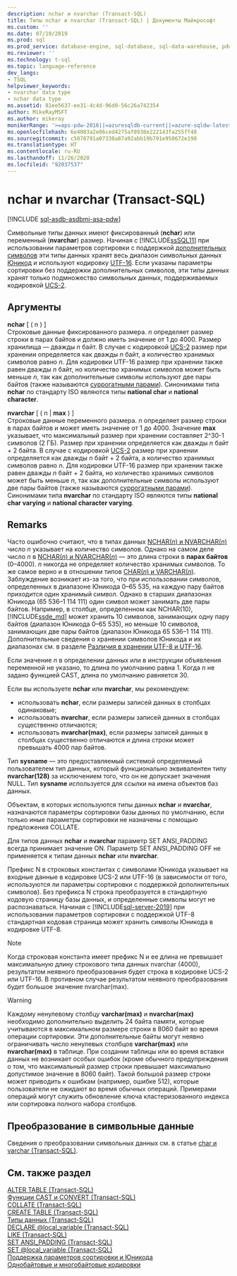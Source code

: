 ```yaml
---
description: nchar и nvarchar (Transact-SQL)
title: Типы nchar и nvarchar (Transact-SQL) | Документы Майкрософт
ms.custom: ''
ms.date: 07/19/2019
ms.prod: sql
ms.prod_service: database-engine, sql-database, sql-data-warehouse, pdw
ms.reviewer: ''
ms.technology: t-sql
ms.topic: language-reference
dev_langs:
- TSQL
helpviewer_keywords:
- nvarchar data type
- nchar data type
ms.assetid: 81ee5637-ee31-4c4d-96d0-56c26a742354
author: MikeRayMSFT
ms.author: mikeray
monikerRange: '>=aps-pdw-2016||=azuresqldb-current||=azure-sqldw-latest||>=sql-server-2016||=sqlallproducts-allversions||>=sql-server-linux-2017||=azuresqldb-mi-current'
ms.openlocfilehash: 6e4083a2e06ced4275af0938e222143fa255ff48
ms.sourcegitcommit: c5078791a07330a87a92abb19b791e950672e198
ms.translationtype: HT
ms.contentlocale: ru-RU
ms.lasthandoff: 11/26/2020
ms.locfileid: "92037537"
---
```

# <a name="nchar-and-nvarchar-transact-sql"></a>nchar и nvarchar (Transact-SQL)
[!INCLUDE [sql-asdb-asdbmi-asa-pdw](../../includes/applies-to-version/sql-asdb-asdbmi-asa-pdw.md)]

Символьные типы данных имеют фиксированный (**nchar**) или переменный (**nvarchar**) размер. Начиная с [!INCLUDE[ssSQL11](../../includes/sssql11-md.md)] при использовании параметров сортировки с поддержкой [дополнительных символов](../../relational-databases/collations/collation-and-unicode-support.md#Supplementary_Characters) эти типы данных хранят весь диапазон символьных данных [Юникод](../../relational-databases/collations/collation-and-unicode-support.md#Unicode_Defn) и используют кодировку [UTF-16](https://www.wikipedia.org/wiki/UTF-16). Если указаны параметры сортировки без поддержки дополнительных символов, эти типы данных хранят только подмножество символьных данных, поддерживаемых кодировкой [UCS-2](https://www.wikipedia.org/wiki/Universal_Coded_Character_Set#Encoding_forms).

## <a name="arguments"></a>Аргументы
**nchar** [ ( n ) ]  
Строковые данные фиксированного размера. *n* определяет размер строки в парах байтов и должно иметь значение от 1 до 4000. Размер хранилища — дважды *n* байт. В случае с кодировкой [UCS-2](https://www.wikipedia.org/wiki/UTF-16#U+0000_to_U+D7FF_and_U+E000_to_U+FFFF) размер при хранении определяется как дважды *n* байт, а количество хранимых символов равно *n*. Для кодировки UTF-16 размер при хранении также равен дважды *n* байт, но количество хранимых символов может быть меньше *n*, так как дополнительные символы используют две пары байтов (также называются [суррогатными парами](https://www.wikipedia.org/wiki/UTF-16#U+010000_to_U+10FFFF)). Синонимами типа **nchar** по стандарту ISO являются типы **national char** и **national character**.
  
**nvarchar** [ ( n | **max** ) ]  
Строковые данные переменного размера. *n* определяет размер строки в парах байтов и может иметь значение от 1 до 4000. Значение **max** указывает, что максимальный размер при хранении составляет 2^30-1 символов (2 ГБ). Размер при хранении определяется как дважды *n* байт + 2 байта. В случае с кодировкой [UCS-2](https://www.wikipedia.org/wiki/UTF-16#U+0000_to_U+D7FF_and_U+E000_to_U+FFFF) размер при хранении определяется как дважды *n* байт + 2 байта, а количество хранимых символов равно *n*. Для кодировки UTF-16 размер при хранении также равен дважды *n* байт + 2 байта, но количество хранимых символов может быть меньше *n*, так как дополнительные символы используют две пары байтов (также называются [суррогатными парами](https://www.wikipedia.org/wiki/UTF-16#U+010000_to_U+10FFFF)). Синонимами типа **nvarchar** по стандарту ISO являются типы **national char varying** и **national character varying**.
  
## <a name="remarks"></a>Remarks  
Часто ошибочно считают, что в типах данных [NCHAR(*n*) и NVARCHAR(*n*)](../../t-sql/data-types/nchar-and-nvarchar-transact-sql.md) число *n* указывает на количество символов. Однако на самом деле число *n* в [NCHAR(*n*) и NVARCHAR(*n*)](../../t-sql/data-types/nchar-and-nvarchar-transact-sql.md) — это длина строки в **парах байтов** (0–4000). *n* никогда не определяет количество хранимых символов. То же самое верно и в отношении типов [CHAR(*n*) и VARCHAR(*n*)](../../t-sql/data-types/char-and-varchar-transact-sql.md).   
Заблуждение возникает из-за того, что при использовании символов, определенных в диапазоне Юникода 0–65 535, на каждую пару байтов приходится один хранимый символ. Однако в старших диапазонах Юникода (65 536–1 114 111) один символ может занимать две пары байтов. Например, в столбце, определенном как NCHAR(10), [!INCLUDE[ssde_md](../../includes/ssde_md.md)] может хранить 10 символов, занимающих одну пару байтов (диапазон Юникода 0–65 535), но меньше 10 символов, занимающих две пары байтов (диапазон Юникода 65 536–1 114 111). Дополнительные сведения о хранении символов Юникода и их диапазонах см. в разделе [Различия в хранении UTF-8 и UTF-16](../../relational-databases/collations/collation-and-unicode-support.md#storage_differences).     

Если значение *n* в определении данных или в инструкции объявления переменной не указано, то длина по умолчанию равна 1. Когда *n* не задано функцией CAST, длина по умолчанию равняется 30.

Если вы используете **nchar** или **nvarchar**, мы рекомендуем:
- использовать **nchar**, если размеры записей данных в столбцах одинаковые;  
- использовать **nvarchar**, если размеры записей данных в столбцах существенно отличаются;  
- использовать **nvarchar(max)**, если размеры записей данных в столбцах существенно отличаются и длина строки может превышать 4000 пар байтов.  
  
Тип **sysname** — это предоставляемый системой определяемый пользователем тип данных, который функционально эквивалентен типу **nvarchar(128)** за исключением того, что он не допускает значения NULL. Тип **sysname** используется для ссылки на имена объектов баз данных.
  
Объектам, в которых используются типы данных **nchar** и **nvarchar**, назначаются параметры сортировки базы данных по умолчанию, если только иные параметры сортировки не назначены с помощью предложения COLLATE.
  
Для типов данных **nchar** и **nvarchar** параметр SET ANSI_PADDING всегда принимает значение ON. Параметр SET ANSI_PADDING OFF не применяется к типам данных **nchar** или **nvarchar**.
  
Префикс N в строковых константах с символами Юникода указывает на входные данные в кодировке UCS-2 или UTF-16 (в зависимости от того, используются ли параметры сортировки с поддержкой дополнительных символов). Без префикса N строка преобразуется в стандартную кодовую страницу базы данных, и определенные символы могут не распознаваться. Начиная с [!INCLUDE[sql-server-2019](../../includes/sssqlv15-md.md)] при использовании параметров сортировки с поддержкой UTF-8 стандартная кодовая страница может хранить символы Юникода в кодировке UTF-8. 
 
> [!NOTE]  
> Когда строковая константа имеет префикс N и ее длина не превышает максимальную длину строкового типа данных nvarchar (4000), результатом неявного преобразования будет строка в кодировке UCS-2 или UTF-16. В противном случае результатом неявного преобразования будет большое значение nvarchar(max).
  
> [!WARNING]  
> Каждому ненулевому столбцу **varchar(max)** и **nvarchar(max)** необходимо дополнительно выделить 24 байта памяти, которые учитываются в максимальном размере строки в 8060 байт во время операции сортировки. Эти дополнительные байты могут неявно ограничивать число ненулевых столбцов **varchar(max)** или **nvarchar(max)** в таблице. При создании таблицы или во время вставки данных не возникает особых ошибок (кроме обычного предупреждения о том, что максимальный размер строки превышает максимально допустимое значение в 8060 байт). Такой большой размер строки может приводить к ошибкам (например, ошибке 512), которые пользователи не ожидают во время обычных операций.  Примерами операций могут служить обновление ключа кластеризованного индекса или сортировка полного набора столбцов.
  
## <a name="converting-character-data"></a>Преобразование в символьные данные  
Сведения о преобразовании символьных данных см. в статье [char и varchar (Transact-SQL)](../../t-sql/data-types/char-and-varchar-transact-sql.md).
  
## <a name="see-also"></a>См. также раздел
[ALTER TABLE (Transact-SQL)](../../t-sql/statements/alter-table-transact-sql.md)  
[Функции CAST и CONVERT (Transact-SQL)](../../t-sql/functions/cast-and-convert-transact-sql.md)  
[COLLATE (Transact-SQL)](../statements/collations.md)  
[CREATE TABLE (Transact-SQL)](../../t-sql/statements/create-table-transact-sql.md)  
[Типы данных (Transact-SQL)](../../t-sql/data-types/data-types-transact-sql.md)  
[DECLARE @local_variable &#40;Transact-SQL&#41;](../../t-sql/language-elements/declare-local-variable-transact-sql.md)  
[LIKE (Transact-SQL)](../../t-sql/language-elements/like-transact-sql.md)  
[SET ANSI_PADDING (Transact-SQL)](../../t-sql/statements/set-ansi-padding-transact-sql.md)  
[SET @local_variable &#40;Transact-SQL&#41;](../../t-sql/language-elements/set-local-variable-transact-sql.md)    
[Поддержка параметров сортировки и Юникода](../../relational-databases/collations/collation-and-unicode-support.md)     
[Однобайтовые и многобайтовые кодировки](/cpp/c-runtime-library/single-byte-and-multibyte-character-sets)  
